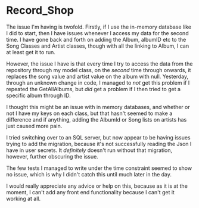 # Record_Shop
The issue I'm having is twofold. Firstly, if I use the in-memory database like I did to start, 
then I have issues whenever I access my data for the second time. 
I have gone back and forth on adding the Album, albumID etc to the Song Classes and Artist 
classes, though with all the linking to Album, I can at least get it to run. 

However, the issue I have is that every time I try to access the data from the repository through my model class, on the *second* time through onwards, it replaces the song value and artist value on the album with null. Yesterday, through an unknown change in code, I managed to *not* get this problem if I repeated the GetAllAlbums, but *did* get a problem if I then tried to get a specific album through ID. 

I thought this might be an issue with in memory databases, and whether or not I have my keys on each class, but that hasn't seemed to make a difference and if anything, adding the AlbumId or Song lists on artists has just caused more pain.

I tried switching over to an SQL server, but now appear to be having issues trying to add the migration, because it's not successfully reading the Json I have in user secrets. It *definitely* doesn't run without that migration, however, further obscuring the issue. 

The few tests I managed to write under the time constraint seemed to show no issue, which is why I didn't catch this until much later in the day. 

I would really appreciate any advice or help on this, because as it is at the moment, I can't add any front end functionality because I can't get it working at all. 